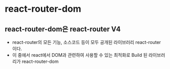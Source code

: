 # react-router-dom

## react-router-dom은 react-router V4

- react-router의 모든 기능, 소스코드 등이 모두 공개된 라이브러리 react-router 이다.
- 이 중에서 react에서 DOM과 관련하여 사용할 수 있는 최적화로 Build 된 라이브러리가 react-router-dom
